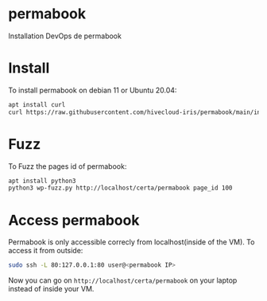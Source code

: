# permabook
Installation DevOps de permabook

# Install
To install permabook on debian 11 or Ubuntu 20.04:

```bash
apt install curl
curl https://raw.githubusercontent.com/hivecloud-iris/permabook/main/install.sh | sudo sh -
```

# Fuzz
To Fuzz the pages id of permabook:

```bash
apt install python3
python3 wp-fuzz.py http://localhost/certa/permabook page_id 100
```

# Access permabook

Permabook is only accessible correcly from localhost(inside of the VM).
To access it from outside:

```bash
sudo ssh -L 80:127.0.0.1:80 user@<permabook IP>
```

Now you can go on `http://localhost/certa/permabook` on your laptop instead of inside your VM.
